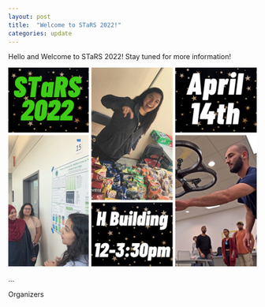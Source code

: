 ```yaml
---
layout: post
title:  "Welcome to STaRS 2022!"
categories: update
---
```


Hello and Welcome to STaRS 2022! Stay tuned for more information!

![](/assets/images/stars-2022.png)

...

Organizers
